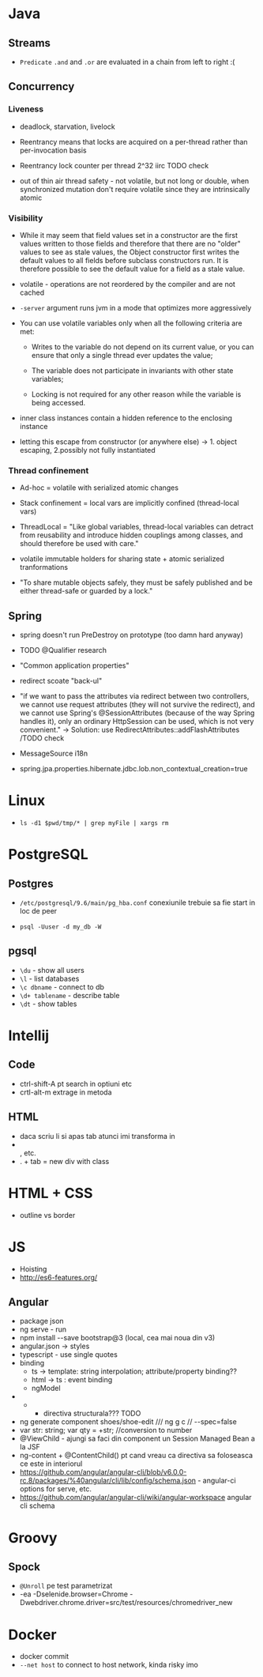 # Java

## Streams

 - ``Predicate`` ``.and`` and ``.or`` are evaluated in a chain from left to right :( 
 
## Concurrency

### Liveness

 - deadlock, starvation, livelock

 - Reentrancy means that locks are acquired 
on a per-thread rather than per-invocation basis 

 - Reentrancy lock counter per thread 2^32 iirc TODO check

 - out of thin air thread safety - not volatile, but not long or double, 
when synchronized mutation don't require volatile since they are intrinsically atomic

### Visibility

 - While it may seem that field values set in a constructor are the first values written to those fields and therefore that there are no "older"
values to see as stale values, the Object constructor first writes the default values to all fields before subclass constructors run. It is therefore
possible to see the default value for a field as a stale value.

 - volatile - operations are not reordered by the compiler and are not cached 

 - ``-server`` argument runs jvm in a mode that optimizes more aggressively

 - You can use volatile variables only when all the following criteria are met:

   - Writes to the variable do not depend on its current value, or you can ensure that 
only a single thread ever updates the value;

   - The variable does not participate in invariants with other state variables;

   - Locking is not required for any other reason while the variable is being accessed.

 - inner class instances contain a hidden reference to the enclosing instance

 - letting this escape from constructor (or anywhere else) -> 1. object escaping, 
2.possibly not fully instantiated

### Thread confinement

 - Ad-hoc = volatile with serialized atomic changes

 - Stack confinement = local vars are implicitly confined (thread-local vars)
 
 - ThreadLocal = "Like global variables, thread-local variables can detract from reusability
and introduce hidden couplings among classes, and should therefore be used
with care."

 - volatile immutable holders for sharing state + atomic serialized tranformations

 - "To share mutable objects safely, they must
be safely published and be either thread-safe or guarded by a lock."

## Spring

 - spring doesn't run PreDestroy on prototype (too damn hard anyway)

 - TODO @Qualifier research

 - "Common application properties"

 - redirect scoate "back-ul"

 - "if we want to pass the attributes via redirect between two 
controllers, we cannot use request attributes 
(they will not survive the redirect), 
and we cannot use Spring's  @SessionAttributes 
(because of the way Spring handles it), only an ordinary 
HttpSession can be used, which is not very convenient." ->
Solution: use RedirectAttributes::addFlashAttributes /TODO check

 - MessageSource i18n

 - spring.jpa.properties.hibernate.jdbc.lob.non_contextual_creation=true

# Linux

 - ``ls -d1 $pwd/tmp/* | grep myFile | xargs rm``

# PostgreSQL

## Postgres

 - ``/etc/postgresql/9.6/main/pg_hba.conf`` 
 conexiunile trebuie sa fie start in loc de peer
 
 - ``psql -Uuser -d my_db -W``

## pgsql

 - ``\du`` - show all users 
 - ``\l`` - list databases
 - ``\c dbname`` - connect to db
 - ``\d+ tablename`` - describe table
 - ``\dt`` - show tables

# Intellij

## Code

 - ctrl-shift-A pt search in optiuni etc
 - crtl-alt-m extrage in metoda

## HTML

 - daca scriu li si apas tab atunci imi transforma in <li></li>, etc.
 - . + tab = new div with class

# HTML + CSS

 - outline vs border

# JS

 - Hoisting
 - http://es6-features.org/

## Angular

 - package json
 - ng serve - run
 - npm install --save bootstrap@3 (local, cea mai noua din v3)
 - angular.json -> styles
 - typescript - use single quotes
 - binding 
    - ts -> template: string interpolation; attribute/property binding??
    - html -> ts : event binding
    - ngModel
 - * - directiva structurala??? TODO
 - ng generate component shoes/shoe-edit /// ng g c // --spec=false
 - var str: string; var qty = +str; //conversion to number
 - @ViewChild - ajungi sa faci din component un Session Managed Bean a la JSF
 - ng-content + @ContentChild() pt cand vreau ca directiva sa foloseasca ce 
este in interiorul <app-component-name></app-component-name>
 - https://github.com/angular/angular-cli/blob/v6.0.0-rc.8/packages/%40angular/cli/lib/config/schema.json - angular-ci options for serve, etc.
 - https://github.com/angular/angular-cli/wiki/angular-workspace angular cli schema

# Groovy

## Spock

 - ``@Unroll`` pe test parametrizat
 - -ea -Dselenide.browser=Chrome -Dwebdriver.chrome.driver=src/test/resources/chromedriver_new

# Docker

 - docker commit
 - ``--net host`` to connect to host network, kinda risky imo
